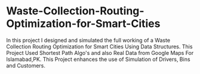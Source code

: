 # Waste-Collection-Routing-Optimization-for-Smart-Cities
In this project I designed and simulated the full working of a Waste Collection Routing Optimization for Smart Cities Using Data Structures.
This Project Used Shortest Path Algo's and also Real Data from Google Maps For Islamabad,PK.
This Project enhances the use of Simulation of Drivers, Bins and Customers.
